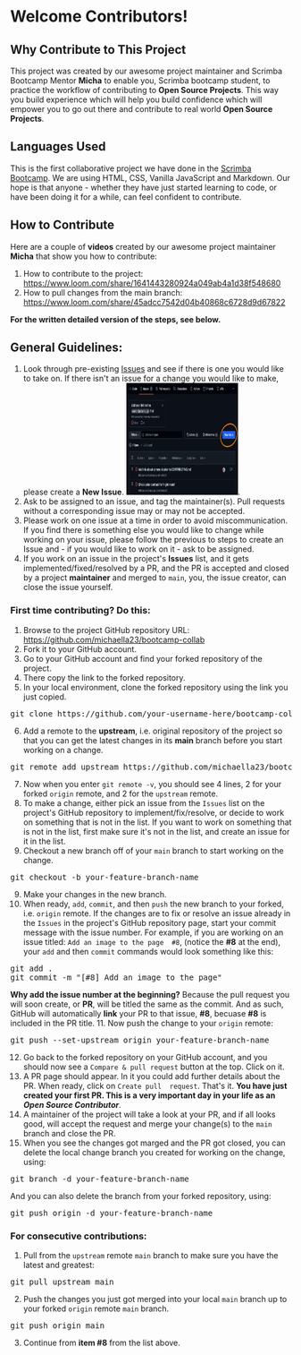 # Welcome Contributors!

## Why Contribute to This Project
This project was created by our awesome 
project maintainer and Scrimba Bootcamp Mentor **Micha** to enable you, Scrimba bootcamp student, to practice the 
workflow of contributing to 
**Open Source Projects**. This way you build experience which will help you build confidence which will empower you 
to go out there and contribute to real world **Open Source Projects**.
## Languages Used
This is the first collaborative project we have done in the [Scrimba Bootcamp](https://scrimba.com/bootcamp). We are using HTML, CSS, Vanilla JavaScript and Markdown. Our hope is that anyone - whether they have just started learning to code, or have been doing it for a while, can feel confident to contribute.
## How to Contribute
Here are a couple of **videos** created by our awesome project maintainer **Micha** that show you how to contribute:
1. How to contribute to the project: <https://www.loom.com/share/1641443280924a049ab4a1d38f548680>
2. How to pull changes from the main branch:
<https://www.loom.com/share/45adcc7542d04b40868c6728d9d67822>

**For the written detailed version of the steps, see below.**

## General Guidelines:
1. Look through pre-existing [Issues](https://github.com/michaella23/bootcamp-collab/issues) and see if there is one 
   you would like to take on. If there isn't an issue for a change you would like to make, please create a **New Issue**.
    <img src="assets/images/readme/new_issue.png" alt="Screen grab of GitHub issues page. There is an orange circle around the 'New Issue' button on the right side" width="200" height="200">.
2. Ask to be assigned to an issue, and tag the maintainer(s). Pull requests without a corresponding issue may or may not 
   be accepted.
3. Please work on one issue at a time in order to avoid miscommunication. If you find there is something else you would
   like to change while working on your issue, please follow the previous to steps to create an Issue and - if you would like to work on it - ask to be assigned.
4. If you work on an issue in the project's **Issues** list, and it gets implemented/fixed/resolved by a PR, and the 
   PR is accepted and closed by a project **maintainer** and merged to `main`, you, the issue creator, 
   can close the issue yourself.
### First time contributing? Do this:
1. Browse to the project GitHub repository URL: <https://github.com/michaella23/bootcamp-collab>
2. Fork it to your GitHub account.
3. Go to your GitHub account and find your forked repository of the project.
4. There copy the link to the forked repository.
5. In your local environment, clone the forked repository using the link you just copied.
<pre>
git clone https://github.com/your-username-here/bootcamp-collab
</pre>
6. Add a remote to the **upstream**, i.e. original repository of the project so that you can get the latest changes 
   in its **main** branch before you start working on a change.
<pre>
git remote add upstream https://github.com/michaella23/bootcamp-collab
</pre>
7. Now when you enter `git remote -v`, you should see 4 lines, 2 for your forked `origin` remote, and 2 for the `upstream` 
   remote.
8. To make a change, either pick an issue from the `Issues` list on the project's GitHub repository to 
   implement/fix/resolve, or decide to work on something that is not in the list. If you want to work on something 
   that is not in the list, first make sure it's not in the list, and create an issue for it in the list. 
9. Checkout a new branch off of your `main` branch to start working on the change.
<pre>
git checkout -b your-feature-branch-name
</pre>
9. Make your changes in the new branch.
10. When ready, `add`, `commit`, and then `push` the new branch to your forked, i.e. `origin` remote. If the changes 
    are to fix or resolve an issue already in the `Issues` in the project's GitHub repository page, start your 
    commit message with the issue number. For example, if you are working on an issue titled: `Add an image to the page 
    #8`, (notice the **#8** at the end), your 
    `add` and then 
    `commit` commands would look something like this:
<pre>
git add .
git commit -m "[#8] Add an image to the page"
</pre>
**Why add the issue number at the beginning?** Because the pull request you will soon create, or **PR**, 
    will be 
    titled the same as the commit. And as such, GitHub will automatically **link** your PR to that issue, **#8**, 
becuase **#8** is included in the PR title.
11. Now push the change to your `origin` remote:
<pre>
git push --set-upstream origin your-feature-branch-name
</pre>
12. Go back to the forked repository on your GitHub account, and you should now see a `Compare & pull request` 
    button at the top. Click on it.
13. A PR page should appear. In it you could add further details about the PR. When ready, click on `Create pull 
    request`. That's it. **You have just created your first PR. This is a very important day in your life as an *Open 
    Source Contributor***.
14. A maintainer of the project will take a look at your PR, and if all looks good, will accept the request and merge 
    your change(s) to the 
    `main` branch and close the PR. 
15. When you see the changes got marged and the PR got closed, you can delete the local change branch you created 
    for working on the change, using:
<pre>
git branch -d your-feature-branch-name
</pre>
And you can also delete the branch from your forked repository, using:
<pre>
git push origin -d your-feature-branch-name
</pre>

### For consecutive contributions:
1. Pull from the `upstream` remote `main` branch to make sure you have the latest and greatest:
<pre>
git pull upstream main
</pre>
2. Push the changes you just got merged into your local `main` branch up to your forked `origin` remote `main` branch.
<pre>
git push origin main
</pre>
3. Continue from **item #8** from the list above.




